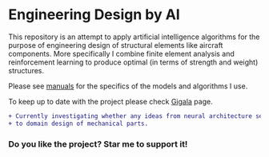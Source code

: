 # Engineering Design by AI
This repository is an attempt to apply artificial intelligence algorithms for the purpose of engineering design of structural elements like aircraft components. More specifically I combine finite element analysis and reinforcement learning to produce optimal (in terms of strength and weight) structures.  

Please see  [manuals](https://github.com/gigatskhondia/Engineering_Design_by_Artificial_Intelligence/tree/master/design_by_reinforcement_learning_and_finite_element_analysis/manuals) for the specifics of the models and algorithms I use.

To keep up to date with the project please check [Gigala](https://www.facebook.com/GigaTsk) page.

 
 ```diff
+ Currently investigating whether any ideas from neural architecture search could be applied 
+ to domain design of mechanical parts.
```
 
 
### Do you like the project? Star me to support it!

